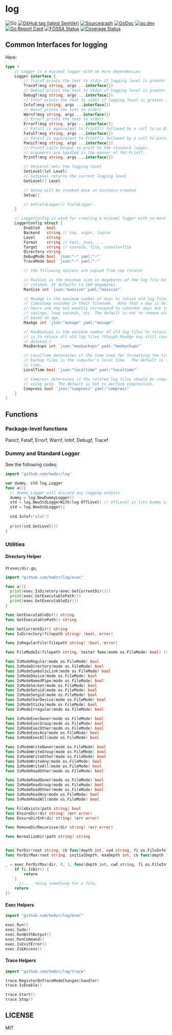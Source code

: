 # log


<!-- ![Build Status](https://travis-ci.org/hedzr/log.svg?branch=master)](https://travis-ci.org/hedzr/log) -->
![Go](https://github.com/hedzr/log/workflows/Go/badge.svg)
[![GitHub tag (latest SemVer)](https://img.shields.io/github/tag/hedzr/log.svg?label=release)](https://github.com/hedzr/log/releases)
[![Sourcegraph](https://sourcegraph.com/github.com/hedzr/log/-/badge.svg)](https://sourcegraph.com/github.com/hedzr/log?badge)
[![GoDoc](https://img.shields.io/badge/godoc-reference-blue.svg?style=flat)](https://godoc.org/github.com/hedzr/log)
[![go.dev](https://img.shields.io/badge/go.dev-reference-green)](https://pkg.go.dev/github.com/hedzr/log)
[![Go Report Card](https://goreportcard.com/badge/github.com/hedzr/log)](https://goreportcard.com/report/github.com/hedzr/log)
[![FOSSA Status](https://app.fossa.com/api/projects/git%2Bgithub.com%2Fhedzr%2Flog.svg?type=shield)](https://app.fossa.com/projects/git%2Bgithub.com%2Fhedzr%2Flog?ref=badge_shield)
[![Coverage Status](https://coveralls.io/repos/github/hedzr/log/badge.svg)](https://coveralls.io/github/hedzr/log)
<!-- [![codecov](https://codecov.io/gh/hedzr/log/branch/master/graph/badge.svg)](https://codecov.io/gh/hedzr/log) -->



## Common Interfaces for logging

Here:

```go
type (
	// Logger is a minimal logger with no more dependencies
	Logger interface {
		// Tracef prints the text to stdin if logging level is greater than TraceLevel
		Tracef(msg string, args ...interface{})
		// Debugf prints the text to stdin if logging level is greater than DebugLevel
		Debugf(msg string, args ...interface{})
		// Infof prints the text to stdin if logging level is greater than InfoLevel
		Infof(msg string, args ...interface{})
		// Warnf prints the text to stderr
		Warnf(msg string, args ...interface{})
		// Errorf prints the text to stderr
		Errorf(msg string, args ...interface{})
		// Fatalf is equivalent to Printf() followed by a call to os.Exit(1).
		Fatalf(msg string, args ...interface{})
		// Panicf is equivalent to Printf() followed by a call to panic().
		Panicf(msg string, args ...interface{})
		// Printf calls Output to print to the standard logger.
		// Arguments are handled in the manner of fmt.Printf.
		Printf(msg string, args ...interface{})

		// SetLevel sets the logging level
		SetLevel(lvl Level)
		// GetLevel returns the current logging level
		GetLevel() Level

		// Setup will be invoked once an instance created
		Setup()

		// AsFieldLogger() FieldLogger
	}

	// LoggerConfig is used for creating a minimal logger with no more dependencies
	LoggerConfig struct {
		Enabled   bool
		Backend   string // zap, sugar, logrus
		Level     string
		Format    string // text, json, ...
		Target    string // console, file, console+file
		Directory string
		DebugMode bool `json:"-" yaml:"-"`
		TraceMode bool `json:"-" yaml:"-"`

		// the following options are copied from zap rotator

		// MaxSize is the maximum size in megabytes of the log file before it gets
		// rotated. It defaults to 100 megabytes.
		MaxSize int `json:"maxsize" yaml:"maxsize"`

		// MaxAge is the maximum number of days to retain old log files based on the
		// timestamp encoded in their filename.  Note that a day is defined as 24
		// hours and may not exactly correspond to calendar days due to daylight
		// savings, leap seconds, etc. The default is not to remove old log files
		// based on age.
		MaxAge int `json:"maxage" yaml:"maxage"`

		// MaxBackups is the maximum number of old log files to retain.  The default
		// is to retain all old log files (though MaxAge may still cause them to get
		// deleted.)
		MaxBackups int `json:"maxbackups" yaml:"maxbackups"`

		// LocalTime determines if the time used for formatting the timestamps in
		// backup files is the computer's local time.  The default is to use UTC
		// time.
		LocalTime bool `json:"localtime" yaml:"localtime"`

		// Compress determines if the rotated log files should be compressed
		// using gzip. The default is not to perform compression.
		Compress bool `json:"compress" yaml:"compress"`
	}
)
```



## Functions

### Package-level functions

Panicf, Fatalf, Errorf, Warnf, Infof, Debugf, Tracef

### Dummy and Standard Logger

See the following codes:

```go
import "github.com/hedzr/log"

var dummy, std log.Logger
func a(){
  // dummy Logger will discard any logging outputs
  dummy = log.NewDummyLogger()
  std = log.NewStdLoggerWith(log.OffLevel) // OffLevel is liks Dummy Logger
  std = log.NewStdLogger()
  
  std.Infof("slsl")
  
  print(std.GetLevel())
}
```

### Utilities

#### Directory Helper

in `exec/dir.go`,

```go
import "github.com/hedzr/log/exec"

func a(){
  print(exec.IsDiretory(exec.GetCurrentDir()))
  print(exec.GetExecutablePath())
  print(exec.GetExecutableDir())
}
```

```go
func GetExecutableDir() string
func GetExecutablePath() string

func GetCurrentDir() string
func IsDirectory(filepath string) (bool, error)

func IsRegularFile(filepath string) (bool, error)

func FileModeIs(filepath string, tester func(mode os.FileMode) bool) (ret bool)

func IsModeRegular(mode os.FileMode) bool
func IsModeDirectory(mode os.FileMode) bool
func IsModeSymbolicLink(mode os.FileMode) bool
func IsModeDevice(mode os.FileMode) bool
func IsModeNamedPipe(mode os.FileMode) bool
func IsModeSocket(mode os.FileMode) bool
func IsModeSetuid(mode os.FileMode) bool
func IsModeSetgid(mode os.FileMode) bool
func IsModeCharDevice(mode os.FileMode) bool
func IsModeSticky(mode os.FileMode) bool
func IsModeIrregular(mode os.FileMode) bool

func IsModeExecOwner(mode os.FileMode) bool
func IsModeExecGroup(mode os.FileMode) bool
func IsModeExecOther(mode os.FileMode) bool
func IsModeExecAny(mode os.FileMode) bool
func IsModeExecAll(mode os.FileMode) bool

func IsModeWriteOwner(mode os.FileMode) bool
func IsModeWriteGroup(mode os.FileMode) bool
func IsModeWriteOther(mode os.FileMode) bool
func IsModeWriteAny(mode os.FileMode) bool
func IsModeWriteAll(mode os.FileMode) bool
func IsModeReadOther(mode os.FileMode) bool

func IsModeReadOwner(mode os.FileMode) bool
func IsModeReadGroup(mode os.FileMode) bool
func IsModeReadOther(mode os.FileMode) bool
func IsModeReadAny(mode os.FileMode) bool
func IsModeReadAll(mode os.FileMode) bool

func FileExists(path string) bool
func EnsureDir(dir string) (err error)
func EnsureDirEnh(dir string) (err error)

func RemoveDirRecursive(dir string) (err error)

func NormalizeDir(path string) string


func ForDir(root string, cb func(depth int, cwd string, fi os.FileInfo) (stop bool, err error)) (err error)
func ForDirMax(root string, initialDepth, maxDepth int, cb func(depth int, cwd string, fi os.FileInfo) (stop bool, err error)) (err error)

_ = exec.ForDirMax(dir, 0, 1, func(depth int, cwd string, fi os.FileInfo) (stop bool, err error) {
	if fi.IsDir() {
		return
	}
      // ... doing something for a file,
	return
})

```



#### Exec Helpers

```go
import "github.com/hedzr/log/exec"

exec.Run()
exec.Sudo()
exec.RunWithOutput()
exec.RunCommand()
exec.IsExitError()
exec.IsEAccess()
```



#### Trace Helpers

```go
import "github.com/hedzr/log/trace"

trace.RegisterOnTraceModeChanges(handler)
trace.IsEnable()

trace.Start()
trace.Stop()
```







## LICENSE

MIT
